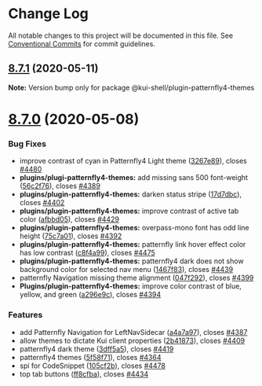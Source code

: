# Change Log

All notable changes to this project will be documented in this file.
See [Conventional Commits](https://conventionalcommits.org) for commit guidelines.

## [8.7.1](https://github.com/IBM/kui/compare/v8.7.0...v8.7.1) (2020-05-11)

**Note:** Version bump only for package @kui-shell/plugin-patternfly4-themes

# [8.7.0](https://github.com/IBM/kui/compare/v4.5.0...v8.7.0) (2020-05-08)

### Bug Fixes

- improve contrast of cyan in Patternfly4 Light theme ([3267e89](https://github.com/IBM/kui/commit/3267e89)), closes [#4480](https://github.com/IBM/kui/issues/4480)
- **plugins/plugi-patternfly4-themes:** add missing sans 500 font-weight ([56c2f76](https://github.com/IBM/kui/commit/56c2f76)), closes [#4389](https://github.com/IBM/kui/issues/4389)
- **plugins/plugin-patternfly4-themes:** darken status stripe ([17d7dbc](https://github.com/IBM/kui/commit/17d7dbc)), closes [#4402](https://github.com/IBM/kui/issues/4402)
- **plugins/plugin-patternfly4-themes:** improve contrast of active tab color ([afbbd05](https://github.com/IBM/kui/commit/afbbd05)), closes [#4429](https://github.com/IBM/kui/issues/4429)
- **plugins/plugin-patternfly4-themes:** overpass-mono font has odd line height ([75c7a01](https://github.com/IBM/kui/commit/75c7a01)), closes [#4392](https://github.com/IBM/kui/issues/4392)
- **plugins/plugin-patternfly4-themes:** patternfly link hover effect color has low contrast ([c8f4a99](https://github.com/IBM/kui/commit/c8f4a99)), closes [#4475](https://github.com/IBM/kui/issues/4475)
- **plugins/plugin-patternfly4-themes:** patternfly4 dark does not show background color for selected nav menu ([1467f83](https://github.com/IBM/kui/commit/1467f83)), closes [#4439](https://github.com/IBM/kui/issues/4439)
- patternfly Navigation missing theme alignment ([047f292](https://github.com/IBM/kui/commit/047f292)), closes [#4399](https://github.com/IBM/kui/issues/4399)
- **Plugins/plugin-patternfly4-themes:** improve color contrast of blue, yellow, and green ([a296e9c](https://github.com/IBM/kui/commit/a296e9c)), closes [#4394](https://github.com/IBM/kui/issues/4394)

### Features

- add Patternfly Navigation for LeftNavSidecar ([a4a7a97](https://github.com/IBM/kui/commit/a4a7a97)), closes [#4387](https://github.com/IBM/kui/issues/4387)
- allow themes to dictate Kui client properties ([2b41873](https://github.com/IBM/kui/commit/2b41873)), closes [#4409](https://github.com/IBM/kui/issues/4409)
- patternfly4 dark theme ([3dff5a5](https://github.com/IBM/kui/commit/3dff5a5)), closes [#4419](https://github.com/IBM/kui/issues/4419)
- patternfly4 themes ([5f58f71](https://github.com/IBM/kui/commit/5f58f71)), closes [#4364](https://github.com/IBM/kui/issues/4364)
- spi for CodeSnippet ([105cf2b](https://github.com/IBM/kui/commit/105cf2b)), closes [#4478](https://github.com/IBM/kui/issues/4478)
- top tab buttons ([ff8cfba](https://github.com/IBM/kui/commit/ff8cfba)), closes [#4434](https://github.com/IBM/kui/issues/4434)

